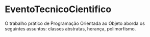# EventoTecnicoCientifico
O trabalho prático de Programação Orientada ao Objeto aborda os seguintes assuntos: classes abstratas, herança, polimorfismo.
